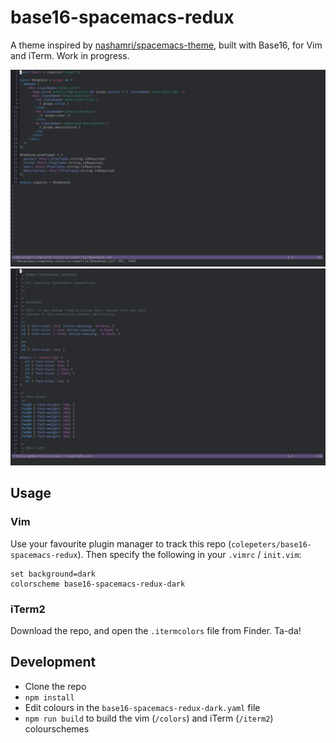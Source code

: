 # base16-spacemacs-redux

A theme inspired by [nashamri/spacemacs-theme](https://github.com/nashamri/spacemacs-theme/), built with Base16, for Vim and iTerm. Work in progress.

![](screenshots/jsx.png)
![](screenshots/css.png)

## Usage

### Vim
Use your favourite plugin manager to track this repo (`colepeters/base16-spacemacs-redux`). Then specify the following in your `.vimrc` / `init.vim`:

```vimL
set background=dark
colorscheme base16-spacemacs-redux-dark
```

### iTerm2
Download the repo, and open the `.itermcolors` file from Finder. Ta-da!

## Development

- Clone the repo
- `npm install`
- Edit colours in the `base16-spacemacs-redux-dark.yaml` file
- `npm run build` to build the vim (`/colors`) and iTerm (`/iterm2`) colourschemes
